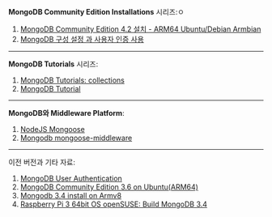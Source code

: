 
**MongoDB Community Edition Installations** 시리즈:ㅇ

1. [MongoDB Community Edition 4.2 설치 - ARM64 Ubuntu/Debian Armbian](/linux/database/mongodb-4.2-install_arm64/)
2. [MongoDB 구성 설정 과 사용자 인증 사용](/linux/database/mongodb-config/)

---

**MongoDB Tutorials** 시리즈:

1. [MongoDB Tutorials: collections](/linux/database/mongodb-collections/)
1. [MongoDB Tutorial](http://www.mongodb.org/display/DOCS/Tutorial)

---

**MongoDB와 Middleware Platform**:

1. [NodeJS Mongoose](/nodejs/database/mongodb-mongoose/)
1. [Mongodb mongoose-middleware](/nodejs/database/mongodb-mongoose-middleware/)

---

이전 버전과 기타 자료:

1. [MongoDB User Authentication](/linux/database/mongodb-user-auth/)
1. [MongoDB Community Edition 3.6 on Ubuntu(ARM64)](/linux/database/mongodb-3.6-install/)
1. [Mongodb 3.4 install on Armv8](/linux/database/mongodb-3.4-install-armv8/)
1. [Raspberry Pi 3 64bit OS openSUSE: Build MongoDB 3.4](/raspberry%20pi/linux/database/opensuse-jeos-mongodb/)
